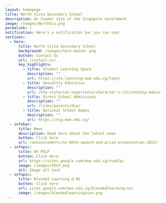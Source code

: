 ```yaml
---
layout: homepage
title: North Vista Secondary School
description: An Isomer site of the Singapore Government
image: /images/NorthVis.png
permalink: /
notification: Here's a notification bar you can use!
sections:
  - hero:
      title: North Vista Secondary School
      background: /images/hero-banner.png
      button: Contact Us
      url: /contact-us/
      key_highlights:
        - title: Student Learning Space
          description: ""
          url: https://vle.learning.moe.edu.sg/login
        - title: Sexuality Education
          description: ""
          url: /the-vistarian-experience/character-n-citizenship-education/sexuality-education/
        - title: Direct School Admissions
          description: ""
          url: /links/parents/dsa/
        - title: National School Games
          description: ""
          url: https://nsg.moe.edu.sg/
  - infobar:
      title: News
      description: Read more about the latest news
      button: Click here
      url: /announcements/nv-66th-speech-and-prize-presentation-2022/
  - infopic:
      title: NV PDLP
      button: Click Here
      url: https://sites.google.com/moe.edu.sg/nvpdlp/
      image: /images/PDLP.png
      alt: Image alt text
  - infopic:
      title: Blended Learning @ NV
      button: Click here
      url: sites.google.com/moe.edu.sg/blendedlearning-nv/
      image: /images/blendedlearningicon.png
---
```

